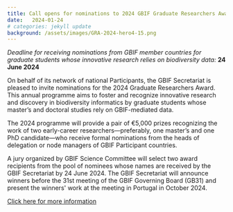 ```yaml
---
title: Call opens for nominations to 2024 GBIF Graduate Researchers Award
date:   2024-01-24
# categories: jekyll update
background: /assets/images/GRA-2024-hero4-15.png
---
```


*Deadline for receiving nominations from GBIF member countries for graduate students 
whose innovative research relies on biodiversity data:* **24 June 2024**

On behalf of its network of national Participants, the GBIF Secretariat is pleased to invite nominations for the 2024 Graduate Researchers Award.
This annual programme aims to foster and recognize innovative research and discovery in biodiversity informatics by graduate students whose master’s
and doctoral studies rely on GBIF-mediated data.

The 2024 programme will provide a pair of €5,000 prizes recognizing the work of two early-career researchers—preferably, one master’s 
and one PhD candidate—who receive formal nominations from the heads of delegation or node managers of GBIF Participant countries.

A jury organized by GBIF Science Committee will select two award recipients from the pool of nominees whose names are received by the 
GBIF Secretariat by 24 June 2024. The GBIF Secretariat will announce winners before the 31st meeting of the GBIF Governing Board (GB31) and
present the winners' work at the meeting in Portugal in October 2024.

[Click here for more information](https://www.gbif.org/news/0YedTUAf3Nk14JKZqBn0a/call-opens-for-nominations-to-2024-gbif-graduate-researchers-award)


